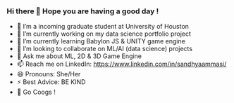 ### Hi there 👋 Hope you are having a good day !

- 🌱 I’m a incoming graduate student at University of Houston 
- 🔭 I’m currently working on my data science portfolio project
- 🌱 I’m currently learning Babylon JS & UNITY game engine 
- 👯 I’m looking to collaborate on ML/AI (data science) projects
- 💬 Ask me about ML, 2D & 3D Game Engine
- 📫 Reach me on LinkedIn: https://www.linkedin.com/in/sandhyaammasi/
- 😄 Pronouns: She/Her
- ⚡ Best Advice: BE KIND 
- 💃 Go Coogs !
